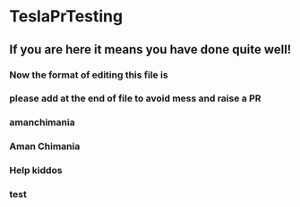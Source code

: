 # TeslaPrTesting

## If you are here it means you have done quite well!

### Now the format of editing this file is

### please add at the end of file to avoid mess and raise a PR

### amanchimania

### Aman Chimania
### Help kiddos

### test
